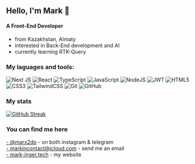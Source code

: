 ## Hello, I'm Mark 👋

#### A Front-End Developer
- from Kazakhstan, Almaty
- interested in Back-End development and AI
- currently learning RTK-Query

### My laguages and tools:
<div>
  
  ![Next JS](https://img.shields.io/badge/Next-black?style=for-the-badge&logo=next.js&logoColor=white)
  ![React](https://img.shields.io/badge/react-%2320232a.svg?style=for-the-badge&logo=react&logoColor=%2361DAFB)
  ![TypeScript](https://img.shields.io/badge/typescript-%23007ACC.svg?style=for-the-badge&logo=typescript&logoColor=white)
  ![JavaScript](https://img.shields.io/badge/javascript-%23323330.svg?style=for-the-badge&logo=javascript&logoColor=%23F7DF1E)
  ![NodeJS](https://img.shields.io/badge/node.js-6DA55F?style=for-the-badge&logo=node.js&logoColor=white)
  ![JWT](https://img.shields.io/badge/JWT-black?style=for-the-badge&logo=JSON%20web%20tokens)
  ![HTML5](https://img.shields.io/badge/html5-%23E34F26.svg?style=for-the-badge&logo=html5&logoColor=white)
  ![CSS3](https://img.shields.io/badge/css3-%231572B6.svg?style=for-the-badge&logo=css3&logoColor=white)
  ![TailwindCSS](https://img.shields.io/badge/tailwindcss-%2338B2AC.svg?style=for-the-badge&logo=tailwind-css&logoColor=white)
  ![Git](https://img.shields.io/badge/git-%23F05033.svg?style=for-the-badge&logo=git&logoColor=white)
  ![GitHub](https://img.shields.io/badge/github-%23121011.svg?style=for-the-badge&logo=github&logoColor=white)
  
</div>

### My stats
[![GitHub Streak](https://streak-stats.demolab.com?user=markushha&theme=tokyonight)](https://git.io/streak-stats)

### You can find me here
<a href="https://www.instagram.com/marx2do/" target="_blank">- @marx2do</a> - on both instagram & telegram <br>
<a href="mailto: markincontact@icloud.com">- markincontact@icloud.com</a> - send me an email <br>
<a href="https://www.mark-inger.tech/">- mark-inger.tech</a> - my website


